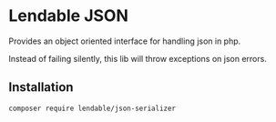 Lendable JSON
=============
Provides an object oriented interface for handling json in php.

Instead of failing silently, this lib will throw exceptions on json errors.

## Installation
```bash
composer require lendable/json-serializer
```

